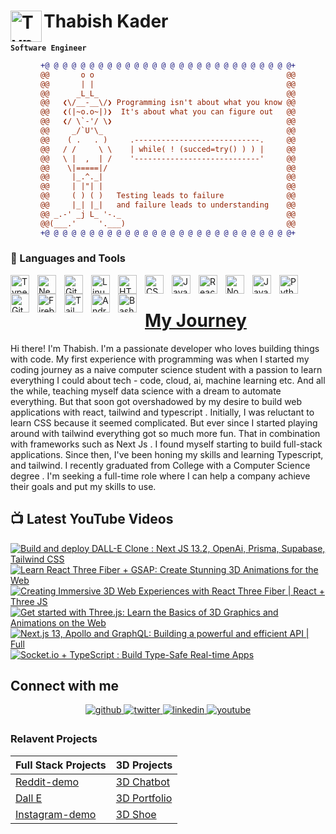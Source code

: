 # Thabish Kader <img align="left" alt="TypeScript" width="50px"  src="https://cdn.jsdelivr.net/gh/devicons/devicon/icons/coffeescript/coffeescript-original-wordmark.svg" />

**`Software Engineer`**

<div align="center">
  
```diff
+@ @ @ @ @ @ @ @ @ @ @ @ @ @ @ @ @ @ @ @ @ @ @ @ @ @ @ @+
@@       o o                                           @@
@@       | |                                           @@
@@      _L_L_                                          @@
@@   ❮\/__-__\/❯ Programming isn't about what you know @@
@@   ❮(|~o.o~|)❯  It's about what you can figure out   @@
@@   ❮/ \`-'/ \❯                                       @@
@@     _/`U'\_                                         @@
@@    ( .   . )     .----------------------------.     @@
@@   / /     \ \    | while( ! (succed=try() ) ) |     @@
@@   \ |  ,  | /    '----------------------------'     @@
@@    \|=====|/                                        @@
@@     |_.^._|                                         @@
@@     | |"| |                                         @@
@@     ( ) ( )   Testing leads to failure              @@
@@     |_| |_|   and failure leads to understanding    @@
@@ _.-' _j L_ '-._                                     @@
@@(___.'     '.___)                                    @@
+@ @ @ @ @ @ @ @ @ @ @ @ @ @ @ @ @ @ @ @ @ @ @ @ @ @ @ @+
```
  
</div>

### 🧰 Languages and Tools

<img align="left" alt="TypeScript" width="30px" style="padding-right:10px;" src="https://cdn.jsdelivr.net/gh/devicons/devicon/icons/typescript/typescript-plain.svg" />

<img align="left" alt="NextJS" width="30px" style="padding-right:10px;" src="https://cdn.jsdelivr.net/gh/devicons/devicon/icons/nextjs/nextjs-original.svg" />
<img align="left" alt="Git" width="30px" style="padding-right:10px;" src="https://cdn.jsdelivr.net/gh/devicons/devicon/icons/git/git-original.svg" />
<img align="left" alt="Linux" width="30px" style="padding-right:10px;" src="https://cdn.jsdelivr.net/gh/devicons/devicon/icons/linux/linux-original.svg" />
<img align="left" alt="HTML" width="30px" style="padding-right:10px;" src="https://cdn.jsdelivr.net/gh/devicons/devicon/icons/html5/html5-plain.svg" />
<img align="left" alt="CSS" width="30px" style="padding-right:10px;" src="https://cdn.jsdelivr.net/gh/devicons/devicon/icons/css3/css3-plain.svg" />
<img align="left" alt="JavaScript" width="30px" style="padding-right:10px;" src="https://cdn.jsdelivr.net/gh/devicons/devicon/icons/javascript/javascript-plain.svg" />
<img align="left" alt="React" width="30px" style="padding-right:10px;" src="https://cdn.jsdelivr.net/gh/devicons/devicon/icons/react/react-original.svg" />
<img align="left" alt="NodeJS" width="30px" style="padding-right:10px;" src="https://cdn.jsdelivr.net/gh/devicons/devicon/icons/nodejs/nodejs-original.svg" />
<img align="left" alt="Java" width="30px" style="padding-right:10px;" src="https://cdn.jsdelivr.net/gh/devicons/devicon/icons/java/java-original.svg"/>
<img align="left" alt="Python" width="30px" style="padding-right:10px;" src="https://cdn.jsdelivr.net/gh/devicons/devicon/icons/python/python-plain.svg" />

<img align="left" alt="GitHub" width="30px" style="padding-right:10px;" src="https://cdn.jsdelivr.net/gh/devicons/devicon/icons/github/github-original.svg" />
<img align="left" alt="Firebase" width="30px" style="padding-right:10px;" src="https://cdn.jsdelivr.net/gh/devicons/devicon/icons/firebase/firebase-plain-wordmark.svg" />
<img align="left" alt="Tailwind" width="30px" style="padding-right:10px;" src="https://cdn.jsdelivr.net/gh/devicons/devicon/icons/tailwindcss/tailwindcss-plain.svg" />
<img align="left" alt="AndroidStudio" width="30px" style="padding-right:10px;" src="https://cdn.jsdelivr.net/gh/devicons/devicon/icons/androidstudio/androidstudio-original.svg" />
<img align="left" alt="Bash" width="30px" style="padding-right:10px;" src="https://cdn.jsdelivr.net/gh/devicons/devicon/icons/bash/bash-original.svg" />
<br />

# [My Journey](https://threejs-portfolio-4qhb.vercel.app/)

Hi there! I'm Thabish. I'm a passionate developer who loves building
things with code. My first experience with programming
was when I started my coding journey as a naive computer
science student with a passion to learn everything I
could about tech - code, cloud, ai, machine learning
etc. And all the while, teaching myself data science
with a dream to automate everything. But that soon got
overshadowed by my desire to build web applications with react, tailwind and typescript
. Initially, I was reluctant to learn CSS because it
seemed complicated. But ever since I started playing
around with tailwind everything got so much more fun.
That in combination with frameworks such as Next Js . I
found myself starting to build full-stack applications.
Since then, I&apos;ve been honing my skills and learning
Typescript, and tailwind. I recently graduated from College with a
Computer Science degree
. I'm seeking a full-time role
where I can help a company achieve their goals and put
my skills to use.

## 📺 Latest YouTube Videos

<!-- BEGIN YOUTUBE-CARDS -->
[![Build and deploy DALL-E Clone : Next JS 13.2, OpenAi, Prisma, Supabase, Tailwind CSS](https://ytcards.demolab.com/?id=2mXr1TAu06U&title=Build+and+deploy+DALL-E+Clone+%3A+Next+JS+13.2%2C+OpenAi%2C+Prisma%2C+Supabase%2C+Tailwind+CSS&lang=en&timestamp=1679601602&background_color=%230d1117&title_color=%23ffffff&stats_color=%23dedede&width=250 "Build and deploy DALL-E Clone : Next JS 13.2, OpenAi, Prisma, Supabase, Tailwind CSS")](https://www.youtube.com/watch?v=2mXr1TAu06U)
[![Learn React Three Fiber + GSAP: Create Stunning 3D Animations for the Web](https://ytcards.demolab.com/?id=_qzuECf1h2w&title=Learn+React+Three+Fiber+%2B+GSAP%3A+Create+Stunning+3D+Animations+for+the+Web&lang=en&timestamp=1678996810&background_color=%230d1117&title_color=%23ffffff&stats_color=%23dedede&width=250 "Learn React Three Fiber + GSAP: Create Stunning 3D Animations for the Web")](https://www.youtube.com/watch?v=_qzuECf1h2w)
[![Creating Immersive 3D Web Experiences with React Three Fiber | React + Three JS](https://ytcards.demolab.com/?id=kRWoKN8ZUGQ&title=Creating+Immersive+3D+Web+Experiences+with+React+Three+Fiber+%7C+React+%2B+Three+JS&lang=en&timestamp=1678392020&background_color=%230d1117&title_color=%23ffffff&stats_color=%23dedede&width=250 "Creating Immersive 3D Web Experiences with React Three Fiber | React + Three JS")](https://www.youtube.com/watch?v=kRWoKN8ZUGQ)
[![Get started with Three.js: Learn the Basics of 3D Graphics and Animations on the Web](https://ytcards.demolab.com/?id=t9IOB2UmOb4&title=Get+started+with+Three.js%3A+Learn+the+Basics+of+3D+Graphics+and+Animations+on+the+Web&lang=en&timestamp=1677787216&background_color=%230d1117&title_color=%23ffffff&stats_color=%23dedede&width=250 "Get started with Three.js: Learn the Basics of 3D Graphics and Animations on the Web")](https://www.youtube.com/watch?v=t9IOB2UmOb4)
[![Next.js 13, Apollo  and GraphQL: Building a powerful and efficient API | Full](https://ytcards.demolab.com/?id=ufKuYohCt0w&title=Next.js+13%2C+Apollo++and+GraphQL%3A+Building+a+powerful+and+efficient+API+%7C+Full&lang=en&timestamp=1677182417&background_color=%230d1117&title_color=%23ffffff&stats_color=%23dedede&width=250 "Next.js 13, Apollo  and GraphQL: Building a powerful and efficient API | Full")](https://www.youtube.com/watch?v=ufKuYohCt0w)
[![Socket.io + TypeScript : Build Type-Safe Real-time Apps](https://ytcards.demolab.com/?id=mWeiODJIHVs&title=Socket.io+%2B+TypeScript+%3A+Build+Type-Safe+Real-time+Apps&lang=en&timestamp=1676594100&background_color=%230d1117&title_color=%23ffffff&stats_color=%23dedede&width=250 "Socket.io + TypeScript : Build Type-Safe Real-time Apps")](https://www.youtube.com/watch?v=mWeiODJIHVs)
<!-- END YOUTUBE-CARDS -->

## Connect with me

<div align="center">
<a href="https://github.com/Thabish-Kader/Thabish-Kader/" target="_blank">
<img src=https://img.shields.io/badge/github-%2324292e.svg?&style=for-the-badge&logo=github&logoColor=white alt=github style="margin-bottom: 5px;" />
</a>
<a href="https://twitter.com/DeveloperTak" target="_blank">
<img src=https://img.shields.io/badge/twitter-%2300acee.svg?&style=for-the-badge&logo=twitter&logoColor=white alt=twitter style="margin-bottom: 5px;" />
</a>
<a href="https://www.linkedin.com/in/thabish-a-kader-366447224/" target="_blank">
<img src=https://img.shields.io/badge/linkedin-%231E77B5.svg?&style=for-the-badge&logo=linkedin&logoColor=white alt=linkedin style="margin-bottom: 5px;" />
</a>
<a href="https://www.youtube.com/@developertak2634" target="_blank">
<img src=https://img.shields.io/badge/youtube-%2324292e.svg?&style=for-the-badge&logo=youtube&logoColor=red alt=youtube style="margin-bottom: 5px;" />
</a>
</div>

### Relavent Projects

| Full Stack Projects | 3D Projects |
| ------------------- | ----------- |
| [Reddit-demo](https://reddit-next-app.vercel.app/)| [3D Chatbot](https://3d-chatbot.vercel.app/)  |
| [Dall E](https://github.com/Thabish-Kader/dall-E-nextjs)| [3D Portfolio](https://threejs-portfolio-4qhb.vercel.app/)   |
| [Instagram-demo](https://instagram-khaki-seven.vercel.app/)|[3D Shoe](https://r3f-scroll-three.vercel.app/)  |


